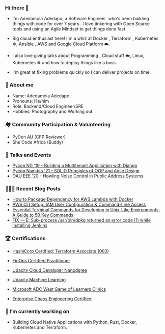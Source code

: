 ### Hi there 👋
* I'm Adedamola Adedapo, a Software Engineer ‍ who's been building things with code for over 7 years . I love tinkering with Open Source tools  and using an Agile Mindset to get things done fast .

* Big cloud enthusiast here!  I'm a whiz at Docker , Terraform ️, Kubernetes ☸️, Ansible , AWS  and Google Cloud Platform ☁️.

* I also love giving talks about Programming , Cloud stuff ☁️, Linux, Kubernetes ☸️ and how to deploy things like a boss.

* I'm great at fixing problems quickly so I can deliver projects on time.

### 💬 About me
* Name: Adedamola Adedapo
* Pronouns: He/him
* Role: Backend/Cloud Engineer/SRE
* Hobbies: Photography and Working out


### 🏘️ Community Participation & Volunteering
* PyCon AU (CFP Reviewer)
* She Code Africa (Buddy)

### 📣 Talks and Events
* [Pycon NG '19 - Building a Multitenant Application with Django](https://www.slideshare.net/slideshow/building-a-multitenant-application-with-django/190328844)
* [Pycon Namibia '21 - SOLID Principles of OOP and Agile Design](https://www.slideshare.net/slideshow/solid-principles-of-oop-and-agile-design/249422634)
* [OAU EEE '20 - Howling Noise Control in Public Address Systems](https://www.slideshare.net/ADEDAPOADEDAMOLA/howling-noise-control-in-public-address-systems)

### 👨🏻‍💻 Recent Blog Posts 
* [How to Package Dependency for AWS Lambda with Docker](https://dev.to/lordamola/how-to-package-dependency-for-aws-lambda-with-docker-3mpn)
* [AWS CLI Setup: IAM User Configuration & Command-Line Access](https://dev.to/lordamola/aws-cli-setup-iam-user-configuration-command-line-access-3m30)
* [Essential Terminal Commands for Developing in Unix-Like Environments: A Guide to 50 Key Commands](https://medium.com/@adedamola-adedapo/essential-terminal-commands-for-developing-in-unix-like-environme-a-guide-to-50-key-commands-1b923595d4f9)
* [FIX — E: Sub-process /usr/bin/dpkg returned an error code (1) while installing Jenkins](https://medium.com/@ichdamola/fix-e-sub-process-usr-bin-dpkg-returned-an-error-code-1-while-installing-jenkins-7d317f771d0e)

### 🏆 Certifications
* [HashiCorp Certified: Terraform Associate (003)](https://www.credly.com/badges/8713aadf-1513-4eb0-b9d3-7ea5a30bd922)
* [FinOps Certified Practitioner](https://www.credly.com/badges/6b1aee04-2fb6-4646-b19e-349e8f9fe8eb)

* [Udacity Cloud Developer Nanodgree](confirm.udacity.com/RX7GZZHH)
* [Udacity Machine Learning](confirm.udacity.com/MNCSNDG7)
* [Microsoft ADC West Game of Learners Clinics](https://www.credly.com/badges/d3effd50-accb-415a-a261-8ac06150b5fc)
* [Enterprise Chaos Engineering Certified](https://www.credential.net/caf12953-b426-4bbc-a6a8-7c86e08f952d)

### 🔭 I’m currently working on
* Building Cloud Native Applications with Python, Rust, Docker, Kubernetes and Terraform.

<!-- ### 📫 How to reach me: -->


<!--
**ichdamola/ichdamola** is a ✨ _special_ ✨ repository because its `README.md` (this file) appears on your GitHub profile.

Here are some ideas to get you started:

-  ...
- 🌱 I’m currently learning ...
- 👯 I’m looking to collaborate on ...
- 🤔 I’m looking for help with ...
- 📫 How to reach me: ...
- ⚡ Fun fact: ...
-->
